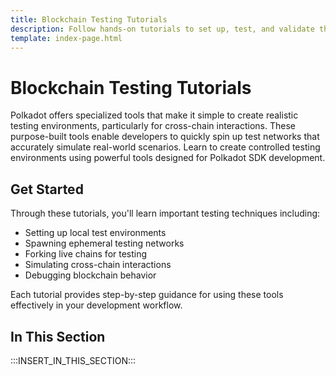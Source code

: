 ```yaml
---
title: Blockchain Testing Tutorials
description: Follow hands-on tutorials to set up, test, and validate the functionality of Polkadot-SDK blockchains, using tools and methods that streamline testing.
template: index-page.html
---
```


# Blockchain Testing Tutorials

Polkadot offers specialized tools that make it simple to create realistic testing environments, particularly for cross-chain interactions. These purpose-built tools enable developers to quickly spin up test networks that accurately simulate real-world scenarios. Learn to create controlled testing environments using powerful tools designed for Polkadot SDK development.

## Get Started

Through these tutorials, you'll learn important testing techniques including:

- Setting up local test environments
- Spawning ephemeral testing networks
- Forking live chains for testing
- Simulating cross-chain interactions
- Debugging blockchain behavior

Each tutorial provides step-by-step guidance for using these tools effectively in your development workflow.

## In This Section

:::INSERT_IN_THIS_SECTION:::
